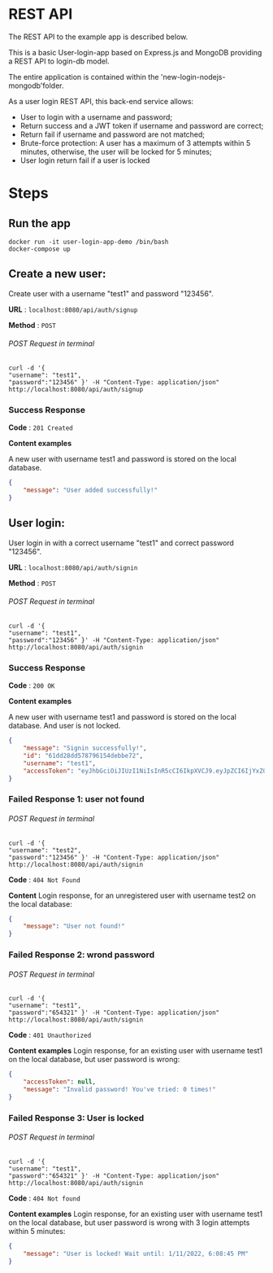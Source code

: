 # REST API
The REST API to the example app is described below.

This is a basic User-login-app based on Express.js and MongoDB providing a REST API to login-db model.

The entire application is contained within the 'new-login-nodejs-mongodb'folder.

As a user login REST API, this back-end service allows:
- User to login with a username and password;
- Return success and a JWT token if username and password are correct;
- Return fail if username and password are not matched;
- Brute-force protection: A user has a maximum of 3 attempts within 5 minutes, otherwise, the user will be locked for 5 minutes;
- User login return fail if a user is locked


# Steps
## Run the app

    docker run -it user-login-app-demo /bin/bash
    docker-compose up

## Create a new user:
Create user with a username "test1" and password "123456".

**URL** : `localhost:8080/api/auth/signup`

**Method** : `POST`
###### POST Request in terminal

    curl -d '{
    "username": "test1",
    "password":"123456" }' -H "Content-Type: application/json" http://localhost:8080/api/auth/signup

### Success Response

**Code** : `201 Created`

**Content examples**

A new user with username test1 and password is stored on the local database.

```json
{
    "message": "User added successfully!"
}
```

## User login:

User login in with a correct username "test1" and correct password "123456".

**URL** : `localhost:8080/api/auth/signin`

**Method** : `POST`

###### POST Request in terminal

    curl -d '{
    "username": "test1",
    "password":"123456" }' -H "Content-Type: application/json" http://localhost:8080/api/auth/signin

### Success Response

**Code** : `200 OK`

**Content examples**

A new user with username test1 and password is stored on the local database. And user is not locked.

```json
{
    "message": "Signin successfully!",
    "id": "61dd28dd578796154debbe72",
    "username": "test1",
    "accessToken": "eyJhbGciOiJIUzI1NiIsInR5cCI6IkpXVCJ9.eyJpZCI6IjYxZGQyOGRkNTc4Nzk2MTU0ZGViYmU3MiIsImlhdCI6MTY0MTg4NDIzNywiZXhwIjoxNjQxOTcwNjM3fQ.AI7q-DiYCz-4xnGCc82cU-DPO2oq9NptemTTa0ijIMU"
}
```

### Failed Response 1: user not found

###### POST Request in terminal

    curl -d '{
    "username": "test2",
    "password":"123456" }' -H "Content-Type: application/json" http://localhost:8080/api/auth/signin

**Code** : `404 Not Found`

**Content**
Login response, for an unregistered user with username test2 on the local database:

```json
{
    "message": "User not found!"
}
```


### Failed Response 2: wrond password

###### POST Request in terminal

    curl -d '{
    "username": "test1",
    "password":"654321" }' -H "Content-Type: application/json" http://localhost:8080/api/auth/signin

**Code** : `401 Unauthorized`

**Content examples**
Login response, for an existing user with username test1 on the local database, but user password is wrong:

```json
{
    "accessToken": null,
    "message": "Invalid password! You've tried: 0 times!"
}
```
### Failed Response 3: User is locked

###### POST Request in terminal

    curl -d '{
    "username": "test1",
    "password":"654321" }' -H "Content-Type: application/json" http://localhost:8080/api/auth/signin

**Code** : `404 Not found`

**Content examples**
Login response, for an existing user with username test1 on the local database, but user password is wrong with 3 login attempts within 5 minutes:

```json
{
    "message": "User is locked! Wait until: 1/11/2022, 6:08:45 PM"
}
```
